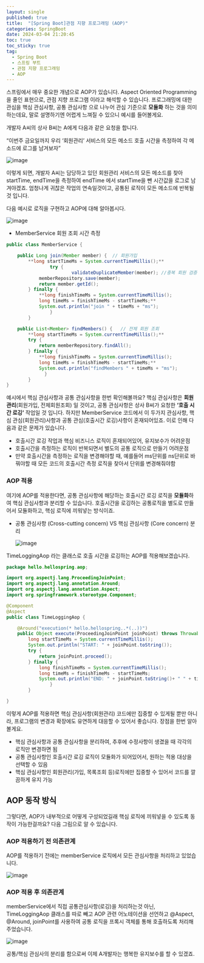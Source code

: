 ```yaml
---
layout: single
published: true
title:  "[Spring Boot]관점 지향 프로그래밍 (AOP)"
categories: SpringBoot
date: 2024-03-04 21:20:45
toc: true
toc_sticky: true
tag:   
  - Spring Boot
  - 스프링 부트
  - 관점 지향 프로그래밍
  - AOP
---
```


스프링에서 매우 중요한 개념으로 AOP가 있습니다. Aspect Oriented Programming을 줄인 표현으로, 관점 지향 프로그램 이라고 해석할 수 있습니다. 프로그래밍에 대한 관심을 핵심 관심사항, 공통 관심사항 으로 나누어 관심 기준으로 **모듈화** 하는 것을 의미하는데요, 말로 설명하기엔 어렵게 느껴질 수 있으니 예시를 들어볼게요.

개발자 A씨의 상사 B씨는 A에게 다음과 같은 요청을 합니다. 

“이번주 금요일까지 우리 ‘회원관리’ 서비스의 모든 메소드 호출 시간을 측정하여 각 메소드에 로그를 남겨보자” 

![image](https://github.com/BaxDailyGit/BaxDailyGit/assets/99312529/c47b4659-af94-4279-966d-7c26b12a7dc5)


이렇게 되면, 개발자 A씨는 담당하고 있던 회원관리 서비스의 모든 메소드를 찾아 startTime, endTime을 측정하여 endTime 에서 startTime을 뺀 시간값을 로그로 남겨야겠죠. 엄청나게 귀찮은 작업의 연속일것이고, 공통된 로직이 모든 메소드에 반복될 것 입니다. 

다음 예시로 로직을 구현하고 AOP에 대해 알아봅시다.

![image](https://github.com/BaxDailyGit/BaxDailyGit/assets/99312529/fbca7f4b-6cd3-4009-b998-52b5c49f2077)


- MemberService 회원 조회 시간 측정

```java
public class MemberService {

    public Long join(Member member) {  // 회원가입
        **long startTimeMs = System.currentTimeMillis();**
				try {
						validateDuplicateMember(member); //중복 회원 검증
            memberRepository.save(member);
            return member.getId();
        } finally {
            **long finishTimeMs = System.currentTimeMillis();
            long timeMs = finishTimeMs - startTimeMs;**
            System.out.println("join " + timeMs + "ms");
				} 
		}

    public List<Member> findMembers() {   // 전체 회원 조회
        **long startTimeMs = System.currentTimeMillis();**
        try {
            return memberRepository.findAll();
        } finally {
            **long finishTimeMs = System.currentTimeMillis();
            long timeMs = finishTimeMs - startTimeMs;**
            System.out.println("findMembers " + timeMs + "ms");
			  }
		}
}
```

예시에서 핵심 관심사항과 공통 관심사항을 한번 확인해볼까요? 핵심 관심사항은 **회원관리**(회원가입, 전체회원조회) 일 것이고, 공통 관심사항은 상사 B씨가 요청한 **‘호출 시간 로깅’** 작업일 것 입니다. 하지만 MemberService 코드에서 이 두가지 관심사항, 핵심 관심(회원관리)사항과 공통 관심(호출시간 로깅)사항이 혼재되어있죠. 이로 인해 다음과 같은 문제가 있습니다.

- 호출시간 로깅 작업과 핵심 비즈니스 로직이 혼재되어있어, 유지보수가 어려운점
- 호출시간을 측정하는 로직이 반복되면서 별도의 공통 로직으로 만들기 어려운점
- 만약 호출시간을 측정하는 로직을 변경해야할 때, 예를들어 ms단위를 ns단위로 바꿔야할 때 모든 코드의 호출시간 측정 로직을 찾아서 단위를 변경해줘야함

### AOP 적용

여기에 AOP를 적용한다면, 공통 관심사항에 해당하는 호출시간 로깅 로직을 **모듈화**하여 핵심 관심사항과 분리할 수 있습니다. 호출시간을 로깅하는 공통로직을 별도로 만들어서 모듈화하고, 핵심 로직에 끼워넣는 방식이죠. 

- 공통 관심사항 (Cross-cutting concern) VS 핵심 관심사항 (Core concern) 분리
    
    ![image](https://github.com/BaxDailyGit/BaxDailyGit/assets/99312529/49cfb685-972c-4ca2-8efd-20d2b5140ad1)

    

TimeLoggingAop 라는 클래스로 호출 시간을 로깅하는 AOP를 적용해보겠습니다.

```java
package hello.hellospring.aop;

import org.aspectj.lang.ProceedingJoinPoint;
import org.aspectj.lang.annotation.Around;
import org.aspectj.lang.annotation.Aspect;
import org.springframework.stereotype.Component;

@Component
@Aspect
public class TimeLoggingAop {

    @Around("execution(* hello.hellospring..*(..))")
    public Object execute(ProceedingJoinPoint joinPoint) throws Throwable {
        long startTimeMs = System.currentTimeMillis();
        System.out.println("START: " + joinPoint.toString());
        try {
            return joinPoint.proceed();
        } finally {
            long finishTimeMs = System.currentTimeMillis();
            long timeMs = finishTimeMs - startTimeMs;
            System.out.println("END: " + joinPoint.toString()+ " " + timeMs + "ms"); 
				}
		}

}

```

이렇게 AOP를 적용하면 핵심 관심사항(회원관리) 코드에만 집중할 수 있게될 뿐만 아니라, 프로그램의 변경과 확장에도 유연하게 대응할 수 있어서 좋습니다. 장점을 한번 알아볼게요.

- 핵심 관심사항과 공통 관심사항을 분리하여, 추후에 수정사항이 생겼을 때 각각의 로직만 변경하면 됨
- 공통 관심사항인 호출시간 로깅 로직이 모듈화가 되어있어서, 원하는 적용 대상을 선택할 수 있음
- 핵심 관심사항인 회원관리(가입, 목록조회 등)로직에만 집중할 수 있어서 코드를 깔끔하게 유지 가능

## AOP 동작 방식

그렇다면, AOP가 내부적으로 어떻게 구성되었길래 핵심 로직에 끼워넣을 수 있도록 동작이 가능한걸까요? 다음 그림으로 알 수 있습니다. 

### AOP 적용하기 전 의존관계

AOP를 적용하기 전에는 memberService 로직에서 모든 관심사항을 처리하고 있었습니다.

![image](https://github.com/BaxDailyGit/BaxDailyGit/assets/99312529/d74e7b7a-7089-4c08-9e23-da71b8ae2770)


### AOP 적용 후 의존관계

memberService에서 직접 공통관심사항(로깅)을 처리하는것 아닌, TimeLoggingAop 클래스를 따로 빼고 AOP 관련 어노테이션을 선언하고 @Aspect, @Around, joinPoint를 사용하여 공통 로직을 프록시 객체를 통해 호출하도록 처리해주었습니다. 

![image](https://github.com/BaxDailyGit/BaxDailyGit/assets/99312529/e9882786-133a-4170-836a-5d5a52d50040)


공통/핵심 관심사의 분리를 함으로써 이제 A개발자는 행복한 유지보수를 할 수 있겠죠.